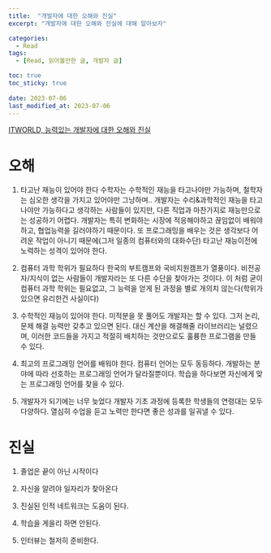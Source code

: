 ```yaml
---
title:  "개발자에 대한 오해와 진실"
excerpt: "개발자에 대한 오해와 진실에 대해 알아보자"

categories:
  - Read
tags:
  - [Read, 읽어볼만한 글, 개발자 글]

toc: true
toc_sticky: true
 
date: 2023-07-06
last_modified_at: 2023-07-06
---
```


[ITWORLD, 능력있는 개발자에 대한 오해와 진실](https://www.itworld.co.kr/slideshow/90992)

# 오해

1. 타고난 재능이 있어야 한다
수학자는 수학적인 재능을 타고나야만 가능하며, 철학자는 심오한 생각을 가지고 있어야만 그낭하며.. 개발자는 수리&과학적인 재능을 타고나야만 가능하다고 생각하는 사람들이 있지만, 다른 직업과 마찬가지로 재능만으로는 성공하기 어렵다. 개발자는 특히 변화하는 시장에 적응해야하고 끊임없이 배워야하고, 협업능력을 길러야하기 때문이다. 또 프로그래밍을 배우는 것은 생각보다 어려운 작업이 아니기 때문에(그저 일종의 컴퓨터와의 대화수단) 타고난 재능이전에 노력하는 성격이 있어야 한다.

2. 컴퓨터 과학 학위가 필요하다
한국의 부트캠프와 국비지원캠프가 열풍이다. 비전공자/지식이 없는 사람들이 개발자라는 또 다른 수단을 찾아가는 것이다. 이 처럼 굳이 컴퓨터 과학 학위는 필요없고, 그 능력을 얻게 된 과정을 별로 개의치 않는다(학위가 있으면 유리한건 사실이다)

3. 수학적인 재능이 있어야 한다.
미적분을 못 풀어도 개발자는 할 수 있다. 그저 논리, 문제 해결 능력만 갖추고 있으면 된다.
대신 계산을 해결해줄 라이브러리는 널렸으며, 이러한 코드들을 가지고 적절히 배치하는 것만으로도 훌륭한 프로그램을 만들 수 있다.

4. 최고의 프로그래밍 언어를 배워야 한다.
컴퓨터 언어는 모두 동등하다. 개발하는 분야에 따라 선호하는 프로그래밍 언어가 달라질뿐이다. 학습을 하다보면 자신에게 맞는 프로그래밍 언어를 찾을 수 있다.

5. 개발자가 되기에는 너무 늦었다
개발자 기초 과정에 등록한 학생들의 연령대는 모두 다양하다. 열심히 수업을 듣고 노력만 한다면 좋은 성과를 일궈낼 수 있다.

# 진실

1. 졸업은 끝이 아닌 시작이다

2. 자신을 알려야 일자리가 찾아온다

3. 진실된 인적 네트워크는 도움이 된다.

4. 학습을 게을리 하면 안된다.

5. 인터뷰는 철저히 준비한다.
